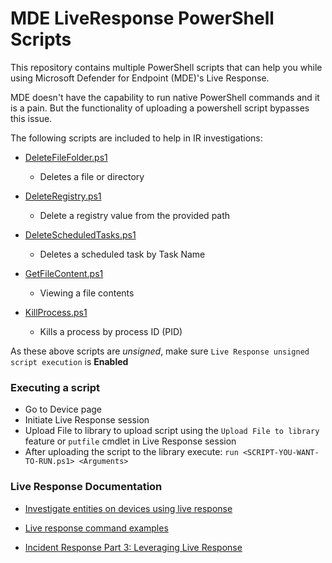 # MDE LiveResponse PowerShell Scripts

This repository contains multiple PowerShell scripts that can help you while using Microsoft Defender for Endpoint (MDE)'s Live Response.

MDE doesn't have the capability to run native PowerShell commands and it is a pain. But the functionality of uploading a powershell script bypasses this issue.

The following scripts are included to help in IR investigations:

+ [DeleteFileFolder.ps1](DeleteFileFolder.ps1)
    
    + Deletes a file or directory

+ [DeleteRegistry.ps1](DeleteRegistry.ps1)

    + Delete a registry value from the provided path

+ [DeleteScheduledTasks.ps1](DeleteScheduledTasks.ps1)

    + Deletes a scheduled task by Task Name

+ [GetFileContent.ps1](GetFileContent.ps1)

    + Viewing a file contents

+ [KillProcess.ps1](KillProcess.ps1)

    + Kills a process by process ID (PID)

As these above scripts are *unsigned*, make sure `Live Response unsigned script execution` is **Enabled**

### Executing a script

+ Go to Device page
+ Initiate Live Response session
+ Upload File to library to upload script using the `Upload File to library` feature or `putfile` cmdlet in Live Response session
+ After uploading the script to the library execute: `run <SCRIPT-YOU-WANT-TO-RUN.ps1> <Arguments>`

### Live Response Documentation

+ [Investigate entities on devices using live response](https://learn.microsoft.com/en-us/defender-endpoint/live-response)

+ [Live response command examples](https://learn.microsoft.com/en-us/defender-endpoint/live-response-command-examples)

+ [Incident Response Part 3: Leveraging Live Response](https://kqlquery.com/posts/leveraging-live-response/)